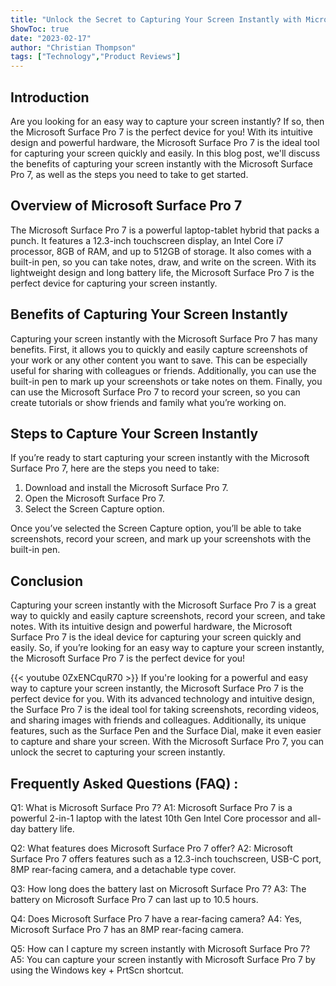 ```yaml
---
title: "Unlock the Secret to Capturing Your Screen Instantly with Microsoft Surface Pro 7!"
ShowToc: true 
date: "2023-02-17"
author: "Christian Thompson" 
tags: ["Technology","Product Reviews"]
---
```

## Introduction
Are you looking for an easy way to capture your screen instantly? If so, then the Microsoft Surface Pro 7 is the perfect device for you! With its intuitive design and powerful hardware, the Microsoft Surface Pro 7 is the ideal tool for capturing your screen quickly and easily. In this blog post, we'll discuss the benefits of capturing your screen instantly with the Microsoft Surface Pro 7, as well as the steps you need to take to get started.

## Overview of Microsoft Surface Pro 7
The Microsoft Surface Pro 7 is a powerful laptop-tablet hybrid that packs a punch. It features a 12.3-inch touchscreen display, an Intel Core i7 processor, 8GB of RAM, and up to 512GB of storage. It also comes with a built-in pen, so you can take notes, draw, and write on the screen. With its lightweight design and long battery life, the Microsoft Surface Pro 7 is the perfect device for capturing your screen instantly.

## Benefits of Capturing Your Screen Instantly
Capturing your screen instantly with the Microsoft Surface Pro 7 has many benefits. First, it allows you to quickly and easily capture screenshots of your work or any other content you want to save. This can be especially useful for sharing with colleagues or friends. Additionally, you can use the built-in pen to mark up your screenshots or take notes on them. Finally, you can use the Microsoft Surface Pro 7 to record your screen, so you can create tutorials or show friends and family what you’re working on.

## Steps to Capture Your Screen Instantly
If you’re ready to start capturing your screen instantly with the Microsoft Surface Pro 7, here are the steps you need to take:

1. Download and install the Microsoft Surface Pro 7.
2. Open the Microsoft Surface Pro 7.
3. Select the Screen Capture option.

Once you’ve selected the Screen Capture option, you’ll be able to take screenshots, record your screen, and mark up your screenshots with the built-in pen.

## Conclusion
Capturing your screen instantly with the Microsoft Surface Pro 7 is a great way to quickly and easily capture screenshots, record your screen, and take notes. With its intuitive design and powerful hardware, the Microsoft Surface Pro 7 is the ideal device for capturing your screen quickly and easily. So, if you’re looking for an easy way to capture your screen instantly, the Microsoft Surface Pro 7 is the perfect device for you!

{{< youtube 0ZxENCquR70 >}} 
If you're looking for a powerful and easy way to capture your screen instantly, the Microsoft Surface Pro 7 is the perfect device for you. With its advanced technology and intuitive design, the Surface Pro 7 is the ideal tool for taking screenshots, recording videos, and sharing images with friends and colleagues. Additionally, its unique features, such as the Surface Pen and the Surface Dial, make it even easier to capture and share your screen. With the Microsoft Surface Pro 7, you can unlock the secret to capturing your screen instantly.

## Frequently Asked Questions (FAQ) :
Q1: What is Microsoft Surface Pro 7?
A1: Microsoft Surface Pro 7 is a powerful 2-in-1 laptop with the latest 10th Gen Intel Core processor and all-day battery life.

Q2: What features does Microsoft Surface Pro 7 offer?
A2: Microsoft Surface Pro 7 offers features such as a 12.3-inch touchscreen, USB-C port, 8MP rear-facing camera, and a detachable type cover.

Q3: How long does the battery last on Microsoft Surface Pro 7?
A3: The battery on Microsoft Surface Pro 7 can last up to 10.5 hours.

Q4: Does Microsoft Surface Pro 7 have a rear-facing camera?
A4: Yes, Microsoft Surface Pro 7 has an 8MP rear-facing camera.

Q5: How can I capture my screen instantly with Microsoft Surface Pro 7?
A5: You can capture your screen instantly with Microsoft Surface Pro 7 by using the Windows key + PrtScn shortcut.


